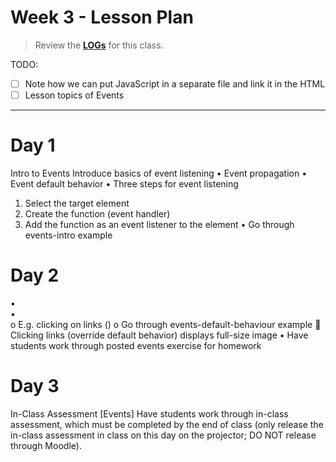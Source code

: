 # Week 3 - Lesson Plan

> Review the [**LOGs**](./LOGs.md) for this class.

TODO:

- [ ] Note how we can put JavaScript in a separate file and link it in the HTML
- [ ] Lesson topics of Events

---

# Day 1

Intro to Events
Introduce basics of event listening
•	Event propagation
•	Event default behavior
•	Three steps for event listening
1.	Select the target element
2.	Create the function (event handler)
3.	Add the function as an event listener to the element
•	Go through events-intro example

# Day 2

•	
•	
o	E.g. clicking on links (<a>)
o	Go through events-default-behaviour example
	Clicking links (override default behavior) displays full-size image
•	Have students work through posted events exercise for homework

# Day 3

In-Class Assessment [Events]
Have students work through in-class assessment, which must be completed by the end of class (only release the in-class assessment in class on this day on the projector; DO NOT release through Moodle).
<!-- -->